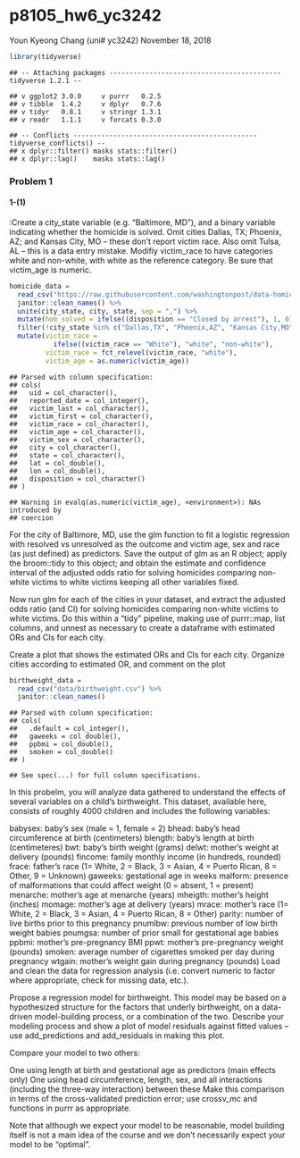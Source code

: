 p8105\_hw6\_yc3242
================
Youn Kyeong Chang (uni\# yc3242)
November 18, 2018

``` r
library(tidyverse)
```

    ## -- Attaching packages ------------------------------------------- tidyverse 1.2.1 --

    ## v ggplot2 3.0.0     v purrr   0.2.5
    ## v tibble  1.4.2     v dplyr   0.7.6
    ## v tidyr   0.8.1     v stringr 1.3.1
    ## v readr   1.1.1     v forcats 0.3.0

    ## -- Conflicts ---------------------------------------------- tidyverse_conflicts() --
    ## x dplyr::filter() masks stats::filter()
    ## x dplyr::lag()    masks stats::lag()

### Problem 1

#### 1-(1)

:Create a city\_state variable (e.g. “Baltimore, MD”), and a binary variable indicating whether the homicide is solved. Omit cities Dallas, TX; Phoenix, AZ; and Kansas City, MO – these don’t report victim race. Also omit Tulsa, AL – this is a data entry mistake. Modifiy victim\_race to have categories white and non-white, with white as the reference category. Be sure that victim\_age is numeric.

``` r
homicide_data = 
  read_csv("https://raw.githubusercontent.com/washingtonpost/data-homicides/master/homicide-data.csv") %>% 
  janitor::clean_names() %>%  
  unite(city_state, city, state, sep = ",") %>%  
  mutate(hom_solved = ifelse((disposition == "Closed by arrest"), 1, 0)) %>% 
  filter(!city_state %in% c("Dallas,TX", "Phoenix,AZ", "Kansas City,MO", "Tulsa,AL"))  %>% 
  mutate(victim_race = 
           ifelse((victim_race == "White"), "white", "non-white"),
         victim_race = fct_relevel(victim_race, "white"),
         victim_age = as.numeric(victim_age)) 
```

    ## Parsed with column specification:
    ## cols(
    ##   uid = col_character(),
    ##   reported_date = col_integer(),
    ##   victim_last = col_character(),
    ##   victim_first = col_character(),
    ##   victim_race = col_character(),
    ##   victim_age = col_character(),
    ##   victim_sex = col_character(),
    ##   city = col_character(),
    ##   state = col_character(),
    ##   lat = col_double(),
    ##   lon = col_double(),
    ##   disposition = col_character()
    ## )

    ## Warning in evalq(as.numeric(victim_age), <environment>): NAs introduced by
    ## coercion

For the city of Baltimore, MD, use the glm function to fit a logistic regression with resolved vs unresolved as the outcome and victim age, sex and race (as just defined) as predictors. Save the output of glm as an R object; apply the broom::tidy to this object; and obtain the estimate and confidence interval of the adjusted odds ratio for solving homicides comparing non-white victims to white victims keeping all other variables fixed.

Now run glm for each of the cities in your dataset, and extract the adjusted odds ratio (and CI) for solving homicides comparing non-white victims to white victims. Do this within a “tidy” pipeline, making use of purrr::map, list columns, and unnest as necessary to create a dataframe with estimated ORs and CIs for each city.

Create a plot that shows the estimated ORs and CIs for each city. Organize cities according to estimated OR, and comment on the plot

``` r
birthweight_data = 
  read_csv("data/birthweight.csv") %>% 
  janitor::clean_names()
```

    ## Parsed with column specification:
    ## cols(
    ##   .default = col_integer(),
    ##   gaweeks = col_double(),
    ##   ppbmi = col_double(),
    ##   smoken = col_double()
    ## )

    ## See spec(...) for full column specifications.

In this probelm, you will analyze data gathered to understand the effects of several variables on a child’s birthweight. This dataset, available here, consists of roughly 4000 children and includes the following variables:

babysex: baby’s sex (male = 1, female = 2) bhead: baby’s head circumference at birth (centimeters) blength: baby’s length at birth (centimeteres) bwt: baby’s birth weight (grams) delwt: mother’s weight at delivery (pounds) fincome: family monthly income (in hundreds, rounded) frace: father’s race (1= White, 2 = Black, 3 = Asian, 4 = Puerto Rican, 8 = Other, 9 = Unknown) gaweeks: gestational age in weeks malform: presence of malformations that could affect weight (0 = absent, 1 = present) menarche: mother’s age at menarche (years) mheigth: mother’s height (inches) momage: mother’s age at delivery (years) mrace: mother’s race (1= White, 2 = Black, 3 = Asian, 4 = Puerto Rican, 8 = Other) parity: number of live births prior to this pregnancy pnumlbw: previous number of low birth weight babies pnumgsa: number of prior small for gestational age babies ppbmi: mother’s pre-pregnancy BMI ppwt: mother’s pre-pregnancy weight (pounds) smoken: average number of cigarettes smoked per day during pregnancy wtgain: mother’s weight gain during pregnancy (pounds) Load and clean the data for regression analysis (i.e. convert numeric to factor where appropriate, check for missing data, etc.).

Propose a regression model for birthweight. This model may be based on a hypothesized structure for the factors that underly birthweight, on a data-driven model-building process, or a combination of the two. Describe your modeling process and show a plot of model residuals against fitted values – use add\_predictions and add\_residuals in making this plot.

Compare your model to two others:

One using length at birth and gestational age as predictors (main effects only) One using head circumference, length, sex, and all interactions (including the three-way interaction) between these Make this comparison in terms of the cross-validated prediction error; use crossv\_mc and functions in purrr as appropriate.

Note that although we expect your model to be reasonable, model building itself is not a main idea of the course and we don’t necessarily expect your model to be “optimal”.
